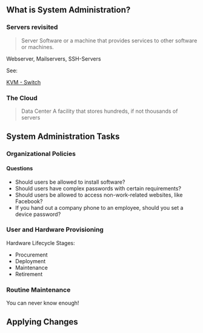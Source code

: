 ## What is System Administration?

### Servers revisited

<blockquote>
Server
Software or a machine that provides services to other software or machines.
</blockquote>

Webserver, Mailservers, SSH-Servers

See:

[KVM - Switch](https://en.wikipedia.org/wiki/KVM_switch)

### The Cloud

<blockquote>
Data Center
A facility that stores hundreds, if not thousands of servers
</blockquote>

## System Administration Tasks

### Organizational Policies

#### Questions

- Should users be allowed to install software?
- Should users have complex passwords with certain requirements?
- Should users be allowed to access non-work-related websites, like Facebook?
- If you hand out a company phone to an employee, should you set a device password?

### User and Hardware Provisioning

Hardware Lifecycle Stages:

- Procurement
- Deployment
- Maintenance
- Retirement

### Routine Maintenance


You can never know enough!

## Applying Changes


